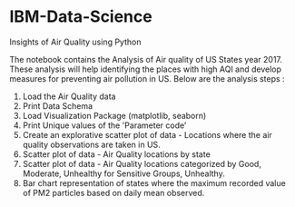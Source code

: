 # IBM-Data-Science
Insights of Air Quality using Python

The notebook contains the Analysis of Air quality of US States year 2017. These analysis will help identifying the places with high AQI and develop measures for preventing air pollution in US.
Below are the analysis steps :

1. Load the Air Quality data
2. Print Data Schema
3. Load Visualization Package (matplotlib, seaborn)
4. Print Unique values of the 'Parameter code’
5. Create an explorative scatter plot of data - Locations where the air quality observations are taken in US.
6. Scatter plot of data - Air Quality locations by state
7. Scatter plot of data - Air Quality locations categorized by Good, Moderate, Unhealthy for Sensitive Groups, Unhealthy.
8. Bar chart representation of states where the maximum recorded value of PM2 particles based on daily mean observed.
